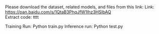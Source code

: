 Please download the dataset, related models, and files from this link: 
Link: https://pan.baidu.com/s/1QtaB3PhqJfW1lhz3HSlbAQ  
Extract code: tttt 
 
Training Run: Python train.py 
Inference run: Python test.py
